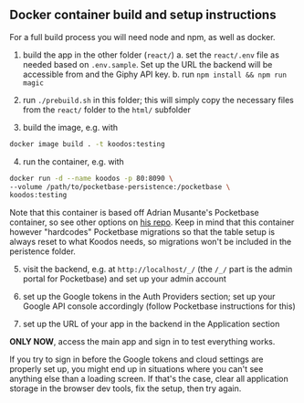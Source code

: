 ## Docker container build and setup instructions

For a full build process you will need node and npm, as well as docker.

1. build the app in the other folder (`react/`)
   a. set the `react/.env` file as needed based on `.env.sample`. Set up the URL the backend will be accessible from and the Giphy API key.
   b. run `npm install && npm run magic`

2. run `./prebuild.sh` in this folder; this will simply copy the necessary files from the `react/` folder to the `html/` subfolder

3. build the image, e.g. with
```bash
docker image build . -t koodos:testing
```

4. run the container, e.g. with
```bash
docker run -d --name koodos -p 80:8090 \
--volume /path/to/pocketbase-persistence:/pocketbase \
koodos:testing
```
Note that this container is based off Adrian Musante's Pocketbase container, so see other options on [his repo](https://github.com/adrianmusante/docker-pocketbase).
Keep in mind that this container however "hardcodes" Pocketbase migrations so that the table setup is always reset to what Koodos needs, so migrations won't be included in the peristence folder.

5. visit the backend, e.g. at `http://localhost/_/` (the `/_/` part is the admin portal for Pocketbase) and set up your admin account

6. set up the Google tokens in the Auth Providers section; set up your Google API console accordingly (follow Pocketbase instructions for this)

7. set up the URL of your app in the backend in the Application section

**ONLY NOW**, access the main app and sign in to test everything works.

If you try to sign in before the Google tokens and cloud settings are properly set up, you might end up in situations where you can't see
anything else than a loading screen. If that's the case, clear all application storage in the browser dev tools, fix the setup, then try again.
